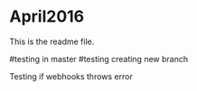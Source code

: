 # April2016
This is the readme file.

#testing in master
#testing creating new branch

Testing if webhooks throws error
